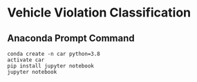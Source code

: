 # Vehicle Violation Classification
## Anaconda Prompt Command
```
conda create -n car python=3.8
activate car
pip install jupyter notebook
jupyter notebook
```
